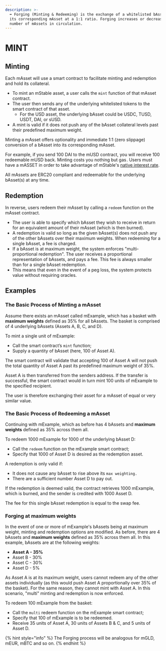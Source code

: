 ```yaml
---
description: >-
  ➡️ Forging (Minting & Redeeming) is the exchange of a whitelisted bAsset for
  its corresponding mAsset at a 1:1 ratio. Forging increases or decreases the
  number of mAssets in circulation.
---
```


# MINT

## Minting

Each mAsset will use a smart contract to facilitate minting and redemption and hold its collateral. 

* To mint an mStable asset, a user calls the `mint` function of that mAsset contract. 
* The user then sends any of the underlying whitelisted tokens to the smart contract of that asset. 
  * For the USD asset, the underlying bAsset could be USDC, TUSD, USDT, DAI, or sUSD.
* A mint is valid if it does not push any of the bAsset collateral levels past their predefined maximum weight. 

Minting a mAsset offers optionality and immediate 1:1 \(zero slippage\) conversion of a bAsset into its corresponding mAsset. 

For example, if you send 100 DAI to the mUSD contract, you will receive 100 redeemable mUSD back. Minting costs you nothing but gas . Users must have a mASSET in order to take advantage of mStable's [native interest rate](../native-interest-rate.md).

All mAssets are ERC20 compliant and redeemable for the underlying bAsset\(s\) at any time. 

## Redemption

In reverse, users redeem their mAsset by calling a `redeem` function on the mAsset contract. 

* The user is able to specify which bAsset they wish to receive in return for an equivalent amount of their mAsset \(which is then burned\).
* A redemption is valid so long as the given bAsset\(s\) does not push any of the other bAssets over their maximum weights. When redeeming for a single bAsset, a fee is charged. 
* If a bAsset is at maximum weight, the system enforces "multi-proportional redemption". The user receives a proportional representation of bAssets, and pays a fee. This fee is always smaller than for a single bAsset redemption.
* This means that even in the event of a peg loss, the system protects value without requiring oracles. 

## Examples

### The Basic Process of Minting a mAsset

Assume there exists an mAsset called mExample, which has a basket with **maximum weights** defined as 35% for all bAssets. The basket is comprised of 4 underlying bAssets \(Assets A, B, C, and D\). 

To mint a single unit of mExample:

* Call the smart contract’s `mint` function;
* Supply a quantity of bAsset \(here, 100 of Asset A\). 

The smart contract will validate that accepting 100 of Asset A will not push the total quantity of Asset A past its predefined maximum weight of 35%.

Asset A is then transferred from the senders address. If the transfer is successful, the smart contract would in turn mint 100 units of mExample to the specified recipient. 

The user is therefore exchanging their asset for a mAsset of equal or very similar value. 

### **The** Basic **Process of Redeeming a** mAsset

Continuing with mExample, which as before has 4 bAssets and **maximum weights** defined as 35% across them all. 

To redeem 1000 mExample for 1000 of the underlying bAsset D:

* Call the `redeem` function on the mExample smart contract;
* Specify that 1000 of Asset D is desired as the redemption asset. 

A redemption is only valid if:

* It does not cause any bAsset to rise above its `max weighting.` 
* There are a sufficient number Asset D to pay out.

If the redemption is deemed valid, the contract retrieves 1000 mExample, which is burned, and the sender is credited with 1000 Asset D.  

The fee for this single bAsset redemption is equal to the swap fee.  

### **Forging at maximum weights**

In the event of one or more of mExample's bAssets being at maximum weight, minting and redemption options are modified. As before, there are 4 bAssets and **maximum weights** defined as 35% across them all. In this example, bAssets are at the following weights:

* **Asset A - 35%** 
* Asset B - 30%
* Asset C - 30%
* Asset D - 5%

As Asset A is at its maximum weight, users cannot redeem any of the other assets individually \(as this would push Asset A proportionally over 35% of the basket\). For the same reason, they cannot mint with Asset A. In this scenario, "multi" minting and redemption is now enforced. 

To redeem 100 mExample from the basket:

* Call the `multi` redeem function on the mExample smart contract;
* Specify that 100 of mExample is to be redeemed. 
* Receive 35 units of Asset A, 30 units of Assets B & C, and 5 units of Asset D.

{% hint style="info" %}
The Forging process will be analogous for mGLD, mEUR, mBTC and so on.
{% endhint %}

